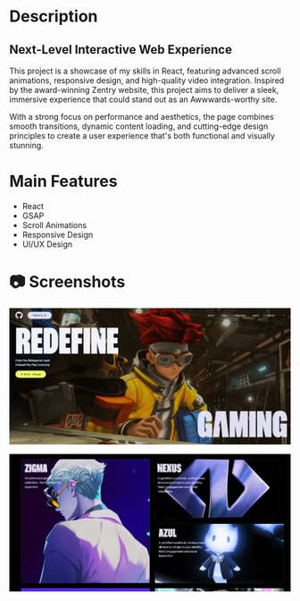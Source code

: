 # Description 

## Next-Level Interactive Web Experience

This project is a showcase of my skills in React, featuring advanced scroll animations, responsive design, and high-quality video integration. Inspired by the award-winning Zentry website, this project aims to deliver a sleek, immersive experience that could stand out as an Awwwards-worthy site.

With a strong focus on performance and aesthetics, the page combines smooth transitions, dynamic content loading, and cutting-edge design principles to create a user experience that's both functional and visually stunning.

# Main Features
- React
- GSAP
- Scroll Animations
- Responsive Design
-  UI/UX Design

# 📷 Screenshots
![Screenshot](./screenshot/img1.PNG)

![Screenshot](./screenshot/img2.PNG)
